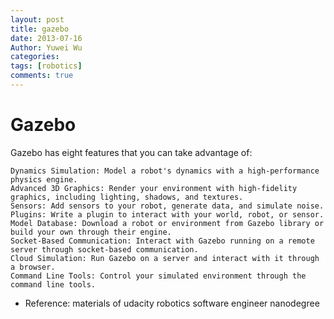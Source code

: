 ```yaml
---
layout: post
title: gazebo
date: 2013-07-16
Author: Yuwei Wu
categories: 
tags: [robotics]
comments: true
---
```




# Gazebo 

Gazebo has eight features that you can take advantage of:

    Dynamics Simulation: Model a robot's dynamics with a high-performance physics engine.
    Advanced 3D Graphics: Render your environment with high-fidelity graphics, including lighting, shadows, and textures.
    Sensors: Add sensors to your robot, generate data, and simulate noise.
    Plugins: Write a plugin to interact with your world, robot, or sensor.
    Model Database: Download a robot or environment from Gazebo library or build your own through their engine.
    Socket-Based Communication: Interact with Gazebo running on a remote server through socket-based communication.
    Cloud Simulation: Run Gazebo on a server and interact with it through a browser.
    Command Line Tools: Control your simulated environment through the command line tools.





- Reference: materials of udacity robotics software engineer nanodegree
